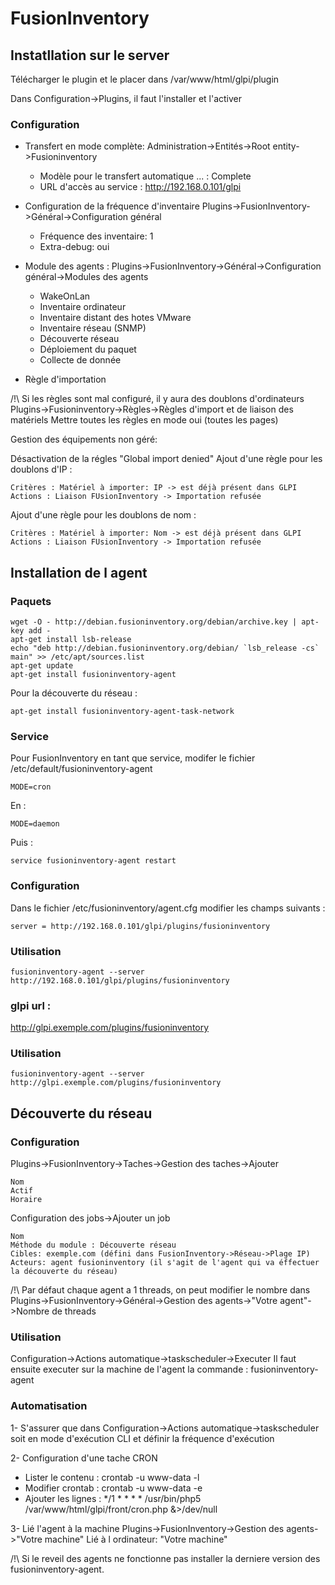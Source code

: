 # FusionInventory
## Instatllation sur le server
Télécharger le plugin et le placer dans /var/www/html/glpi/plugin

Dans Configuration->Plugins, il faut l'installer et l'activer

### Configuration
* Transfert en mode complète:
Administration->Entités->Root entity->Fusioninventory
	* Modèle pour le transfert automatique ... : Complete
	* URL d'accès au service : http://192.168.0.101/glpi

* Configuration de la fréquence d'inventaire
Plugins->FusionInventory->Général->Configuration général
	* Fréquence des inventaire: 1
	* Extra-debug: oui

* Module des agents :
Plugins->FusionInventory->Général->Configuration général->Modules des agents

	* WakeOnLan
	* Inventaire ordinateur
	* Inventaire distant des hotes VMware
	* Inventaire réseau (SNMP)
	* Découverte réseau
	* Déploiement du paquet
	* Collecte de donnée

* Règle d'importation

/!\\ Si les règles sont mal configuré, il y aura des doublons d'ordinateurs
Plugins->Fusioninventory->Règles->Règles d'import et de liaison des matériels
Mettre toutes les règles en mode oui (toutes les pages)

Gestion des équipements non géré:

Désactivation de la régles "Global import denied"
Ajout d'une règle pour les doublons d'IP :

	Critères : Matériel à importer: IP -> est déjà présent dans GLPI
	Actions : Liaison FUsionInventory -> Importation refusée
Ajout d'une règle pour les doublons de nom :

	Critères : Matériel à importer: Nom -> est déjà présent dans GLPI
	Actions : Liaison FUsionInventory -> Importation refusée

## Installation de l agent
###  Paquets

	wget -O - http://debian.fusioninventory.org/debian/archive.key | apt-key add -
	apt-get install lsb-release
	echo "deb http://debian.fusioninventory.org/debian/ `lsb_release -cs` main" >> /etc/apt/sources.list
	apt-get update
	apt-get install fusioninventory-agent
Pour la découverte du réseau :

	apt-get install fusioninventory-agent-task-network

### Service
Pour FusionInventory en tant que service, modifer le fichier /etc/default/fusioninventory-agent

	MODE=cron
En :

	MODE=daemon
Puis :

	service fusioninventory-agent restart

### Configuration
Dans le fichier /etc/fusioninventory/agent.cfg modifier les champs suivants :

	server = http://192.168.0.101/glpi/plugins/fusioninventory


### Utilisation
	fusioninventory-agent --server http://192.168.0.101/glpi/plugins/fusioninventory

### glpi url :
  http://glpi.exemple.com/plugins/fusioninventory

### Utilisation
	fusioninventory-agent --server http://glpi.exemple.com/plugins/fusioninventory

## Découverte du réseau
### Configuration
Plugins->FusionInventory->Taches->Gestion des taches->Ajouter

	Nom
	Actif
	Horaire
Configuration des jobs->Ajouter un job

	Nom
	Méthode du module : Découverte réseau
	Cibles: exemple.com (défini dans FusionInventory->Réseau->Plage IP)
	Acteurs: agent fusioninventory (il s'agit de l'agent qui va éffectuer la découverte du réseau)

/!\\ Par défaut chaque agent a 1 threads, on peut modifier le nombre dans Plugins->FusionInventory->Général->Gestion des agents->"Votre agent"->Nombre de threads

### Utilisation
Configuration->Actions automatique->taskscheduler->Executer
Il faut ensuite executer sur la machine de l'agent la commande :
	fusioninventory-agent

### Automatisation
1- S'assurer que dans Configuration->Actions automatique->taskscheduler soit en mode d'exécution CLI et définir la fréquence d'exécution

2- Configuration d'une tache CRON

* Lister le contenu : crontab -u www-data -l
* Modifier crontab : crontab -u www-data -e
* Ajouter les lignes : \*/1 \* \* \* \* /usr/bin/php5 /var/www/html/glpi/front/cron.php &>/dev/null

3- Lié l'agent à la machine
Plugins->FusionInventory->Gestion des agents->"Votre machine"
Lié à l ordinateur: "Votre machine"

/!\\ Si le reveil des agents ne fonctionne pas installer la derniere version des fusioninventory-agent.
